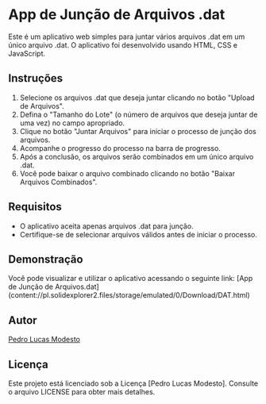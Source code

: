 # App de Junção de Arquivos .dat

Este é um aplicativo web simples para juntar vários arquivos .dat em um único arquivo .dat. O aplicativo foi desenvolvido usando HTML, CSS e JavaScript.

## Instruções

1. Selecione os arquivos .dat que deseja juntar clicando no botão "Upload de Arquivos".
2. Defina o "Tamanho do Lote" (o número de arquivos que deseja juntar de uma vez) no campo apropriado.
3. Clique no botão "Juntar Arquivos" para iniciar o processo de junção dos arquivos.
4. Acompanhe o progresso do processo na barra de progresso.
5. Após a conclusão, os arquivos serão combinados em um único arquivo .dat.
6. Você pode baixar o arquivo combinado clicando no botão "Baixar Arquivos Combinados".

## Requisitos

- O aplicativo aceita apenas arquivos .dat para junção.
- Certifique-se de selecionar arquivos válidos antes de iniciar o processo.

## Demonstração

Você pode visualizar e utilizar o aplicativo acessando o seguinte link: [App de Junção de Arquivos.dat] (content://pl.solidexplorer2.files/storage/emulated/0/Download/DAT.html)

## Autor

[Pedro Lucas Modesto](link_do_seu_perfil_github_ou_site)

## Licença

Este projeto está licenciado sob a Licença [Pedro Lucas Modesto]. Consulte o arquivo LICENSE para obter mais detalhes.
